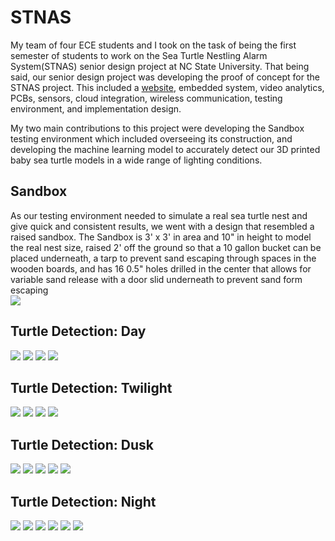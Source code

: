 # STNAS
My team of four ECE students and I took on the task of being the first semester of students to work on the Sea Turtle Nestling Alarm System(STNAS) senior design project at NC State University. That being said, our senior design project was developing the proof of concept for the STNAS project. This included a [website](https://sites.google.com/ncsu.edu/stnas/stnas), embedded system, video analytics, PCBs, sensors, cloud integration, wireless communication, testing environment, and implementation design.

My two main contributions to this project were developing the Sandbox testing environment which included overseeing its construction, and developing the machine learning model to accurately detect our 3D printed baby sea turtle models in a wide range of lighting conditions.

## Sandbox
As our testing environment needed to simulate a real sea turtle nest and give quick and consistent results, we went with a design that resembled a raised sandbox. The Sandbox is 3' x 3' in area and 10" in height to model the real nest size, raised 2' off the ground so that a 10 gallon bucket can be placed underneath, a tarp to prevent sand escaping through spaces in the wooden boards, and has 16 0.5" holes drilled in the center that allows for variable sand release with a door slid underneath to prevent sand form escaping  
<img src="images/bare_sandbox.JPG" >

## Turtle Detection: Day
<img src="images/Day_751.png" >
<img src="images/Day_753.png" >
<img src="images/Day_756.png" >
<img src="images/Day_758.png" >

## Turtle Detection: Twilight
<img src="images/twilight_729.png" >
<img src="images/twilight_732.png" >
<img src="images/twilight_734.png" >
<img src="images/twilight_736.png" >

## Turtle Detection: Dusk
<img src="images/dusk_557.png" >
<img src="images/dusk_559.png" >
<img src="images/dusk_561.png" >
<img src="images/dusk_566.png" >
<img src="images/dusk_569.png" >

## Turtle Detection: Night
<img src="images/night_451.png" >
<img src="images/night_454.png" >
<img src="images/night_456.png" >
<img src="images/night_459.png" >
<img src="images/night_462.png" >
<img src="images/night_766.png" >
